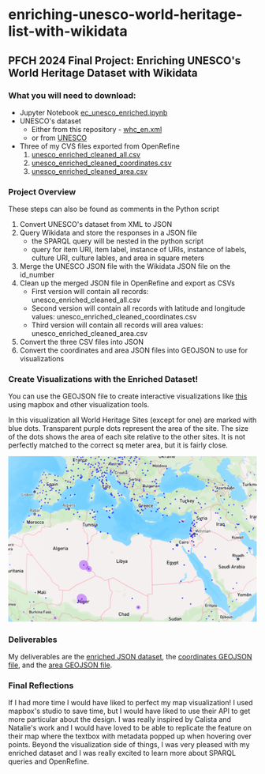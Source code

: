 # enriching-unesco-world-heritage-list-with-wikidata
## PFCH 2024 Final Project: Enriching UNESCO's World Heritage Dataset with Wikidata

### What you will need to download:
- Jupyter Notebook [ec_unesco_enriched.ipynb](https://github.com/emilyalcu/enriching-unesco-world-heritage-list-with-wikidata/blob/d226e03cd5d8e671b96bbaf21c429feb202f3ce4/ec_unesco_enriched.ipynb)
- UNESCO's dataset
  - Either from this repository - [whc_en.xml](https://github.com/emilyalcu/enriching-unesco-world-heritage-list-with-wikidata/blob/d226e03cd5d8e671b96bbaf21c429feb202f3ce4/whc_en.xml) 
  - or from [UNESCO](https://whc.unesco.org/en/syndication)
- Three of my CVS files exported from OpenRefine
  1. [unesco_enriched_cleaned_all.csv](https://github.com/emilyalcu/enriching-unesco-world-heritage-list-with-wikidata/blob/d226e03cd5d8e671b96bbaf21c429feb202f3ce4/unesco_enriched_cleaned_all.csv)
  2. [unesco_enriched_cleaned_coordinates.csv](https://github.com/emilyalcu/enriching-unesco-world-heritage-list-with-wikidata/blob/d226e03cd5d8e671b96bbaf21c429feb202f3ce4/unesco_enriched_cleaned_coordinates.csv)
  3. [unesco_enriched_cleaned_area.csv](https://github.com/emilyalcu/enriching-unesco-world-heritage-list-with-wikidata/blob/d226e03cd5d8e671b96bbaf21c429feb202f3ce4/unesco_enriched_cleaned_area.csv)


### Project Overview
These steps can also be found as comments in the Python script
1. Convert UNESCO's dataset from XML to JSON
2. Query Wikidata and store the responses in a JSON file
     - the SPARQL query will be nested in the python script
     - query for item URI, item label, instance of URIs, instance of labels, culture URI, culture lables, and area in square meters
3. Merge the UNESCO JSON file with the Wikidata JSON file on the id_number
4. Clean up the merged JSON file in OpenRefine and export as CSVs
    - First version will contain all records: unesco_enriched_cleaned_all.csv
    - Second version will contain all records with latitude and longitude values: unesco_enriched_cleaned_coordinates.csv
    - Third version will contain all records will area values: unesco_enriched_cleaned_area.csv
5. Convert the three CSV files into JSON
6. Convert the coordinates and area JSON files into GEOJSON to use for visualizations


### Create Visualizations with the Enriched Dataset!
You can use the GEOJSON file to create interactive visualizations like [this](https://api.mapbox.com/styles/v1/emilyalcu/clvy7ogyq0a2t01pkeap98fpx.html?title=copy&access_token=pk.eyJ1IjoiZW1pbHlhbGN1IiwiYSI6ImNsdnNjbmUwYTB2cmkyanAxcmNzMXF5ZzcifQ.HTpqnUMPjYONle9G2-FxUA&zoomwheel=true&fresh=true#3.84/31.86/-103.32) using mapbox and other visualization tools. 

In this visualization all World Heritage Sites (except for one) are marked with blue dots. Transparent purple dots represent the area of the site. The size of the dots shows the area of each site relative to the other sites. It is not perfectly matched to the correct sq meter area, but it is fairly close. 


![screen shot of mapbox visualization](images/screenshot.png)



### Deliverables
My deliverables are the [enriched JSON dataset](https://github.com/emilyalcu/enriching-unesco-world-heritage-list-with-wikidata/blob/bcd0d0d6b2cd6dc574e535028fe91903abdfd873/deliverables/FINAL_unesco_enriched_all.json), the [coordinates GEOJSON file](https://github.com/emilyalcu/enriching-unesco-world-heritage-list-with-wikidata/blob/bcd0d0d6b2cd6dc574e535028fe91903abdfd873/deliverables/coordinates.geojson), and the [area GEOJSON file](https://github.com/emilyalcu/enriching-unesco-world-heritage-list-with-wikidata/blob/bcd0d0d6b2cd6dc574e535028fe91903abdfd873/deliverables/area.geojson).

### Final Reflections
If I had more time I would have liked to perfect my map visualization! I used mapbox's studio to save time, but I would have liked to use their API to get more particular about the design. I was really inspired by Calista and Natalie's work and I would have loved to be able to replicate the feature on their map where the textbox with metadata popped up when hovering over points. Beyond the visualization side of things, I was very pleased with my enriched dataset and I was really excited to learn more about SPARQL queries and OpenRefine. 
